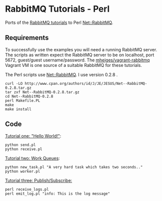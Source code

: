 
# RabbitMQ Tutorials - Perl

Ports of the [RabbitMQ tutorials](https://github.com/rabbitmq/rabbitmq-tutorials) to Perl [Net::RabbitMQ](http://search.cpan.org/~jesus/Net--RabbitMQ-0.2.8/RabbitMQ.pm).


## Requirements

To successfully use the examples you will need a running RabbitMQ server. The scripts as written expect the RabbitMQ server to be on localhost, port 5672, guest/guest username/password. The [mheiges/vagrant-rabbitmq](http://github.com/mheiges/vagrant-rabbitmq) Vagrant VM is one source of a suitable RabbitMQ for these tutorials.

The Perl scripts use [Net::RabbitMQ](http://search.cpan.org/~jesus/Net--RabbitMQ-0.2.8/RabbitMQ.pm). I use  version 0.2.8 .

    curl -LO http://www.cpan.org/authors/id/J/JE/JESUS/Net--RabbitMQ-0.2.8.tar.gz
    tar zxf Net--RabbitMQ-0.2.8.tar.gz
    cd Net--RabbitMQ-0.2.8
    perl Makefile.PL
    make
    make install

## Code

[Tutorial one: "Hello World!"](http://www.rabbitmq.com/tutorial-one-python.html):

    python send.pl
    python receive.pl

[Tutorial two: Work Queues](http://www.rabbitmq.com/tutorial-two-python.html):

    python new_task.pl "A very hard task which takes two seconds.."
    python worker.pl

[Tutorial three: Publish/Subscribe:](http://www.rabbitmq.com/tutorials/tutorial-three-python.html)

    perl receive_logs.pl
    perl emit_log.pl "info: This is the log message"